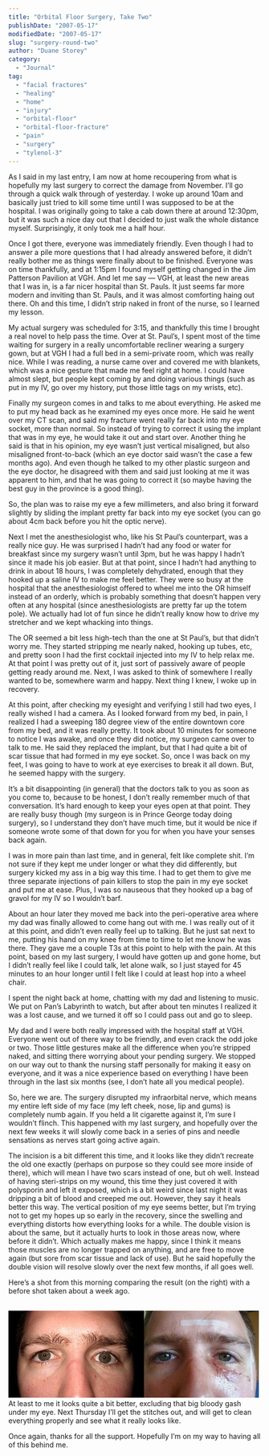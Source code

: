```yaml
---
title: "Orbital Floor Surgery, Take Two"
publishDate: "2007-05-17"
modifiedDate: "2007-05-17"
slug: "surgery-round-two"
author: "Duane Storey"
category:
  - "Journal"
tag:
  - "facial fractures"
  - "healing"
  - "home"
  - "injury"
  - "orbital-floor"
  - "orbital-floor-fracture"
  - "pain"
  - "surgery"
  - "tylenol-3"
---
```


As I said in my last entry, I am now at home recoupering from what is hopefully my last surgery to correct the damage from November. I’ll go through a quick walk through of yesterday. I woke up around 10am and basically just tried to kill some time until I was supposed to be at the hospital. I was originally going to take a cab down there at around 12:30pm, but it was such a nice day out that I decided to just walk the whole distance myself. Surprisingly, it only took me a half hour.

Once I got there, everyone was immediately friendly. Even though I had to answer a pile more questions that I had already answered before, it didn’t really bother me as things were finally about to be finished. Everyone was on time thankfully, and at 1:15pm I found myself getting changed in the Jim Patterson Pavilion at VGH. And let me say — VGH, at least the new areas that I was in, is a far nicer hospital than St. Pauls. It just seems far more modern and inviting than St. Pauls, and it was almost comforting haing out there. Oh and this time, I didn’t strip naked in front of the nurse, so I learned my lesson.

My actual surgery was scheduled for 3:15, and thankfully this time I brought a real novel to help pass the time. Over at St. Paul’s, I spent most of the time waiting for surgery in a really uncomfortable recliner wearing a surgery gown, but at VGH I had a full bed in a semi-private room, which was really nice. While I was reading, a nurse came over and covered me with blankets, which was a nice gesture that made me feel right at home. I could have almost slept, but people kept coming by and doing various things (such as put in my IV, go over my history, put those little tags on my wrists, etc).

Finally my surgeon comes in and talks to me about everything. He asked me to put my head back as he examined my eyes once more. He said he went over my CT scan, and said my fracture went really far back into my eye socket, more than normal. So instead of trying to correct it using the implant that was in my eye, he would take it out and start over. Another thing he said is that in his opinion, my eye wasn’t just vertical misaligned, but also misaligned front-to-back (which an eye doctor said wasn’t the case a few months ago). And even though he talked to my other plastic surgeon and the eye doctor, he disagreed with them and said just looking at me it was apparent to him, and that he was going to correct it (so maybe having the best guy in the province is a good thing).

So, the plan was to raise my eye a few millimeters, and also bring it forward slightly by sliding the implant pretty far back into my eye socket (you can go about 4cm back before you hit the optic nerve).

Next I met the anesthesiologist who, like his St Paul’s counterpart, was a really nice guy. He was surprised I hadn’t had any food or water for breakfast since my surgery wasn’t until 3pm, but he was happy I hadn’t since it made his job easier. But at that point, since I hadn’t had anything to drink in about 18 hours, I was completely dehydrated, enough that they hooked up a saline IV to make me feel better. They were so busy at the hospital that the anesthesiologist offered to wheel me into the OR himself instead of an orderly, which is probably something that doesn’t happen very often at any hospital (since anesthesiologists are pretty far up the totem pole). We actually had lot of fun since he didn’t really know how to drive my stretcher and we kept whacking into things.

The OR seemed a bit less high-tech than the one at St Paul’s, but that didn’t worry me. They started stripping me nearly naked, hooking up tubes, etc, and pretty soon I had the first cocktail injected into my IV to help relax me. At that point I was pretty out of it, just sort of passively aware of people getting ready around me. Next, I was asked to think of somewhere I really wanted to be, somewhere warm and happy. Next thing I knew, I woke up in recovery.

At this point, after checking my eyesight and verifying I still had two eyes, I really wished I had a camera. As I looked forward from my bed, in pain, I realized I had a sweeping 180 degree view of the entire downtown core from my bed, and it was really pretty. It took about 10 minutes for someone to notice I was awake, and once they did notice, my surgeon came over to talk to me. He said they replaced the implant, but that I had quite a bit of scar tissue that had formed in my eye socket. So, once I was back on my feet, I was going to have to work at eye exercises to break it all down. But, he seemed happy with the surgery.

It’s a bit disappointing (in general) that the doctors talk to you as soon as you come to, because to be honest, I don’t really remember much of that conversation. It’s hard enough to keep your eyes open at that point. They are really busy though (my surgeon is in Prince George today doing surgery), so I understand they don’t have much time, but it would be nice if someone wrote some of that down for you for when you have your senses back again.

I was in more pain than last time, and in general, felt like complete shit. I’m not sure if they kept me under longer or what they did differently, but surgery kicked my ass in a big way this time. I had to get them to give me three separate injections of pain killers to stop the pain in my eye socket and put me at ease. Plus, I was so nauseous that they hooked up a bag of gravol for my IV so I wouldn’t barf.

About an hour later they moved me back into the peri-operative area where my dad was finally allowed to come hang out with me. I was really out of it at this point, and didn’t even really feel up to talking. But he just sat next to me, putting his hand on my knee from time to time to let me know he was there. They gave me a couple T3s at this point to help with the pain. At this point, based on my last surgery, I would have gotten up and gone home, but I didn’t really feel like I could talk, let alone walk, so I just stayed for 45 minutes to an hour longer until I felt like I could at least hop into a wheel chair.

I spent the night back at home, chatting with my dad and listening to music. We put on Pan’s Labyrinth to watch, but after about ten minutes I realized it was a lost cause, and we turned it off so I could pass out and go to sleep.

My dad and I were both really impressed with the hospital staff at VGH. Everyone went out of there way to be friendly, and even crack the odd joke or two. Those little gestures make all the difference when you’re stripped naked, and sitting there worrying about your pending surgery. We stopped on our way out to thank the nursing staff personally for making it easy on everyone, and it was a nice experience based on everything I have been through in the last six months (see, I don’t hate all you medical people).

So, here we are. The surgery disrupted my infraorbital nerve, which means my entire left side of my face (my left cheek, nose, lip and gums) is completely numb again. If you held a lit cigarette against it, I’m sure I wouldn’t flinch. This happened with my last surgery, and hopefully over the next few weeks it will slowly come back in a series of pins and needle sensations as nerves start going active again.

The incision is a bit different this time, and it looks like they didn’t recreate the old one exactly (perhaps on purpose so they could see more inside of there), which will mean I have two scars instead of one, but oh well. Instead of having steri-strips on my wound, this time they just covered it with polysporin and left it exposed, which is a bit weird since last night it was dripping a bit of blood and creeped me out. However, they say it heals better this way. The vertical position of my eye seems better, but I’m trying not to get my hopes up so early in the recovery, since the swelling and everything distorts how everything looks for a while. The double vision is about the same, but it actually hurts to look in those areas now, where before it didn’t. Which actually makes me happy, since I think it means those muscles are no longer trapped on anything, and are free to move again (but sore from scar tissue and lack of use). But he said hopefully the double vision will resolve slowly over the next few months, if all goes well.

Here’s a shot from this morning comparing the result (on the right) with a before shot taken about a week ago.

  
[  
![](_images/orbital-floor-surgery-take-two-1.jpg)  ](http://www.flickr.com/photos/duanestorey/502457955/)  
At least to me it looks quite a bit better, excluding that big bloody gash under my eye. Next Thursday I’ll get the stitches out, and will get to clean everything properly and see what it really looks like.

Once again, thanks for all the support. Hopefully I’m on my way to having all of this behind me.